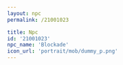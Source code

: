 ```yaml
---
layout: npc
permalink: /21001023

title: Npc
id: '21001023'
npc_name: 'Blockade'
icon_url: 'portrait/mob/dummy_p.png'
---
```

